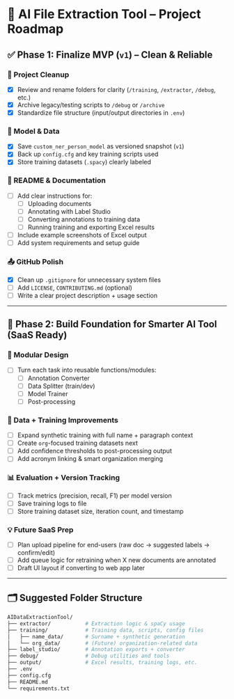 # 📌 AI File Extraction Tool – Project Roadmap

## ✅ Phase 1: Finalize MVP (`v1`) – Clean & Reliable

### 🔧 Project Cleanup
- [x] Review and rename folders for clarity (`/training`, `/extractor`, `/debug`, etc.)
- [x] Archive legacy/testing scripts to `/debug` or `/archive`
- [X] Standardize file structure (input/output directories in `.env`)

### 📁 Model & Data
- [X] Save `custom_ner_person_model` as versioned snapshot (`v1`)
- [X] Back up `config.cfg` and key training scripts used
- [X] Store training datasets (`.spacy`) clearly labeled

### 📝 README & Documentation
- [ ] Add clear instructions for:
  - [ ] Uploading documents
  - [ ] Annotating with Label Studio
  - [ ] Converting annotations to training data
  - [ ] Running training and exporting Excel results
- [ ] Include example screenshots of Excel output
- [ ] Add system requirements and setup guide

### 📤 GitHub Polish
- [X] Clean up `.gitignore` for unnecessary system files
- [ ] Add `LICENSE`, `CONTRIBUTING.md` (optional)
- [ ] Write a clear project description + usage section

---

## 🚀 Phase 2: Build Foundation for Smarter AI Tool (SaaS Ready)

### 🧩 Modular Design
- [ ] Turn each task into reusable functions/modules:
  - [ ] Annotation Converter
  - [ ] Data Splitter (train/dev)
  - [ ] Model Trainer
  - [ ] Post-processing

### 🤖 Data + Training Improvements
- [ ] Expand synthetic training with full name + paragraph context
- [ ] Create `org`-focused training datasets next
- [ ] Add confidence thresholds to post-processing output
- [ ] Add acronym linking & smart organization merging

### 📊 Evaluation + Version Tracking
- [ ] Track metrics (precision, recall, F1) per model version
- [ ] Save training logs to file
- [ ] Store training dataset size, iteration count, and timestamp

### 💡 Future SaaS Prep
- [ ] Plan upload pipeline for end-users (raw doc → suggested labels → confirm/edit)
- [ ] Add queue logic for retraining when X new documents are annotated
- [ ] Draft UI layout if converting to web app later

---

## 🗂 Suggested Folder Structure

```bash
AIDataExtractionTool/
├── extractor/           # Extraction logic & spaCy usage
├── training/            # Training data, scripts, config files
│   ├── name_data/       # Surname + synthetic generation
│   └── org_data/        # (Future) organization-related data
├── label_studio/        # Annotation exports + converter
├── debug/               # Debug utilities and tools
├── output/              # Excel results, training logs, etc.
├── .env
├── config.cfg
├── README.md
└── requirements.txt
